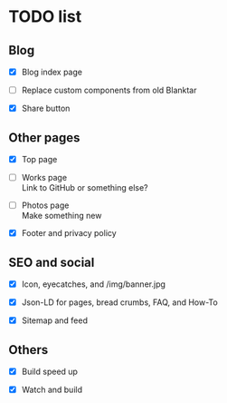# TODO list

## Blog

- [x] Blog index page

- [ ] Replace custom components from old Blanktar

- [x] Share button

## Other pages

- [x] Top page

- [ ] Works page  
  Link to GitHub or something else?

- [ ] Photos page  
  Make something new

- [x] Footer and privacy policy

## SEO and social

- [x] Icon, eyecatches, and /img/banner.jpg

- [x] Json-LD for pages, bread crumbs, FAQ, and How-To

- [x] Sitemap and feed

## Others

- [x] Build speed up

- [x] Watch and build
